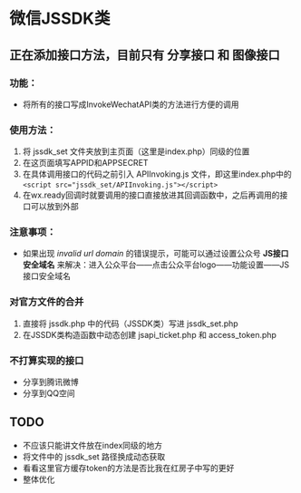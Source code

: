 # 微信JSSDK类

## 正在添加接口方法，目前只有 分享接口 和 图像接口


### 功能：
* 将所有的接口写成InvokeWechatAPI类的方法进行方便的调用

### 使用方法：
1. 将 jssdk_set 文件夹放到主页面（这里是index.php）同级的位置
2. 在这页面填写APPID和APPSECRET
3. 在具体调用接口的代码之前引入 APIInvoking.js 文件，即这里index.php中的 ```<script src="jssdk_set/APIInvoking.js"></script>```
4. 在wx.ready回调时就要调用的接口直接放进其回调函数中，之后再调用的接口可以放到外部

### 注意事项：
* 如果出现 *invalid url domain* 的错误提示，可能可以通过设置公众号 **JS接口安全域名** 来解决：进入公众平台——点击公众平台logo——功能设置——JS接口安全域名 

### 对官方文件的合并
1. 直接将 jssdk.php 中的代码（JSSDK类）写进 jssdk_set.php
2. 在JSSDK类构造函数中动态创建 jsapi_ticket.php 和 access_token.php


### 不打算实现的接口
* 分享到腾讯微博
* 分享到QQ空间

## TODO
* 不应该只能讲文件放在index同级的地方
* 将文件中的 jssdk_set 路径换成动态获取
* 看看这里官方缓存token的方法是否比我在红房子中写的更好
* 整体优化